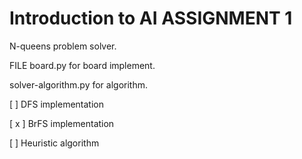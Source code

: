 # Introduction to AI ASSIGNMENT 1
N-queens problem solver. 

FILE board.py for board implement.

solver-algorithm.py for algorithm.

[  ] DFS implementation

[ x ] BrFS implementation

[  ] Heuristic algorithm 